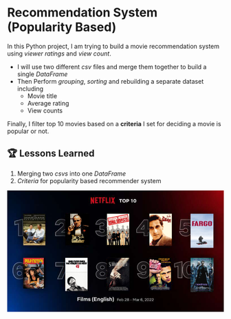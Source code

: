 # Recommendation System (Popularity Based)

In this Python project, I am trying to build a movie recommendation system using *viewer ratings* and *view count*.

- I will use two different *csv* files and merge them together to build a single *DataFrame*
- Then Perform *grouping*, *sorting* and rebuilding a separate dataset including
    - Movie title
    - Average rating
    - View counts

Finally, I filter top 10 movies based on a **criteria** I set for deciding a movie is popular or not.

## 🏆 Lessons Learned

1. Merging two *csvs* into one *DataFrame*
2. *Criteria* for popularity based recommender system

![Logo](https://github.com/tharangachaminda/popularity-based-recommendation-system/blob/main/top_10.jpg)
